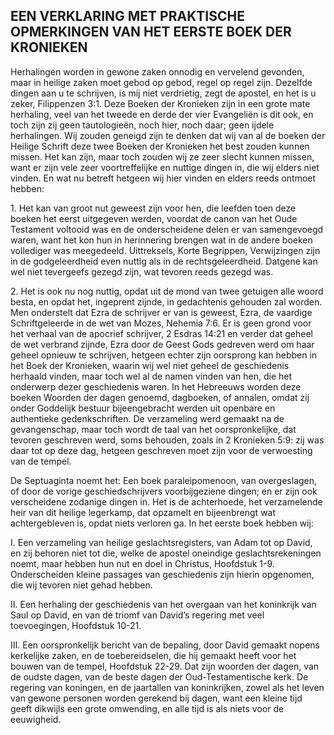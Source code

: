 ## EEN VERKLARING MET PRAKTISCHE OPMERKINGEN VAN HET EERSTE BOEK DER KRONIEKEN

Herhalingen worden in gewone zaken onnodig en vervelend gevonden, maar in heilige zaken moet gebod op gebod, regel op regel zijn. Dezelfde dingen aan u te schrijven, is mij niet verdrietig, zegt de apostel, en het is u zeker, Filippenzen 3:1. Deze Boeken der Kronieken zijn in een grote mate herhaling, veel van het tweede en derde der vier Evangeliën is dit ook, en toch zijn zij geen tautologieën, noch hier, noch daar; geen ijdele herhalingen. Wij zouden geneigd zijn te denken dat wij van al de boeken der Heilige Schrift deze twee Boeken der Kronieken het best zouden kunnen missen. Het kan zijn, maar toch zouden wij ze zeer slecht kunnen missen, want er zijn vele zeer voortreffelijke en nuttige dingen in, die wij elders niet vinden. En wat nu betreft hetgeen wij hier vinden en elders reeds ontmoet hebben: 

1\. Het kan van groot nut geweest zijn voor hen, die leefden toen deze boeken het eerst uitgegeven werden, voordat de canon van het Oude Testament voltooid was en de onderscheidene delen er van samengevoegd waren, want het kon hun in herinnering brengen wat in de andere boeken vollediger was meegedeeld. Uittreksels, Korte Begrippen, Verwijzingen zijn in de godgeleerdheid even nuttig als in de rechtsgeleerdheid. Datgene kan wel niet tevergeefs gezegd zijn, wat tevoren reeds gezegd was.

2\. Het is ook nu nog nuttig, opdat uit de mond van twee getuigen alle woord besta, en opdat het, ingeprent zijnde, in gedachtenis gehouden zal worden. Men onderstelt dat Ezra de schrijver er van is geweest, Ezra, de vaardige Schriftgeleerde in de wet van Mozes, Nehemia 7:6. Er is geen grond voor het verhaal van de apocrief schrijver, 2 Esdras 14:21 en verder dat geheel de wet verbrand zijnde, Ezra door de Geest Gods gedreven werd om haar geheel opnieuw te schrijven, hetgeen echter zijn oorsprong kan hebben in het Boek der Kronieken, waarin wij wel niet geheel de geschiedenis herhaald vinden, maar toch wel al de namen vinden van hen, die het onderwerp dezer geschiedenis waren. 
In het Hebreeuws worden deze boeken Woorden der dagen genoemd, dagboeken, of annalen, omdat zij onder Goddelijk bestuur bijeengebracht werden uit openbare en authentieke gedenkschriften. De verzameling werd gemaakt na de gevangenschap, maar toch wordt de taal van het oorspronkelijke, dat tevoren geschreven werd, soms behouden, zoals in 2 Kronieken 5:9: zij was daar tot op deze dag, hetgeen geschreven moet zijn voor de verwoesting van de tempel. 

De Septuaginta noemt het: Een boek paraleipomenoon, van overgeslagen, of door de vorige geschiedschrijvers voorbijgeziene dingen; en er zijn ook verscheidene zodanige dingen in. Het is de achterhoede, het verzamelende heir van dit heilige legerkamp, dat opzamelt en bijeenbrengt wat achtergebleven is, opdat niets verloren ga. In het eerste boek hebben wij: 

I. Een verzameling van heilige geslachtsregisters, van Adam tot op David, en zij behoren niet tot die, welke de apostel oneindige geslachtsrekeningen noemt, maar hebben hun nut en doel in Christus, Hoofdstuk 1-9. Onderscheiden kleine passages van geschiedenis zijn hierin opgenomen, die wij tevoren niet gehad hebben.

II. Een herhaling der geschiedenis van het overgaan van het koninkrijk van Saul op David, en van de triomf van David’s regering met veel toevoegingen, Hoofdstuk 10-21.

III. Een oorspronkelijk bericht van de bepaling, door David gemaakt nopens kerkelijke zaken, en de toebereidselen, die hij gemaakt heeft voor het bouwen van de tempel, Hoofdstuk 22-29. Dat zijn woorden der dagen, van de oudste dagen, van de beste dagen der Oud-Testamentische kerk. De regering van koningen, en de jaartallen van koninkrijken, zowel als het leven van gewone personen worden gerekend bij dagen, want een kleine tijd geeft dikwijls een grote omwending, en alle tijd is als niets voor de eeuwigheid. 
